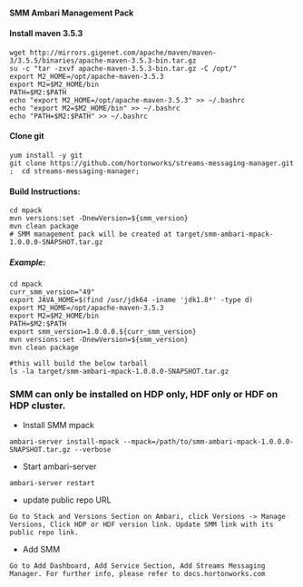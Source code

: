 <!---
  HORTONWORKS DATAPLANE SERVICE AND ITS CONSTITUENT SERVICES

  (c) 2016-2018 Hortonworks, Inc. All rights reserved.

  This code is provided to you pursuant to your written agreement with Hortonworks, which may be the terms
  of the Affero General Public License version 3 (AGPLv3), or pursuant to a written agreement with a third party
  authorized to distribute this code.  If you do not have a written agreement with Hortonworks or with
  an authorized and properly licensed third party, you do not have any rights to this code.

  If this code is provided to you under the terms of the AGPLv3: A) HORTONWORKS PROVIDES THIS CODE TO YOU
  WITHOUT WARRANTIES OF ANY KIND; (B) HORTONWORKS DISCLAIMS ANY AND ALL EXPRESS AND IMPLIED WARRANTIES WITH
  RESPECT TO THIS CODE, INCLUDING BUT NOT LIMITED TO IMPLIED WARRANTIES OF TITLE, NON-INFRINGEMENT, MERCHANTABILITY
  AND FITNESS FOR A PARTICULAR PURPOSE; (C) HORTONWORKS IS NOT LIABLE TO YOU, AND WILL NOT DEFEND, INDEMNIFY,
  OR HOLD YOU HARMLESS FOR ANY CLAIMS ARISING FROM OR RELATED TO THE CODE; AND (D) WITH RESPECT
  TO YOUR EXERCISE OF ANY RIGHTS GRANTED TO YOU FOR THE CODE, HORTONWORKS IS NOT LIABLE FOR ANY DIRECT,
  INDIRECT, INCIDENTAL, SPECIAL, EXEMPLARY, PUNITIVE OR CONSEQUENTIAL DAMAGES INCLUDING, BUT NOT LIMITED TO,
  DAMAGES RELATED TO LOST REVENUE, LOST PROFITS, LOSS OF INCOME, LOSS OF BUSINESS ADVANTAGE OR UNAVAILABILITY,
  OR LOSS OR CORRUPTION OF DATA.
-->
#### SMM Ambari Management Pack

#### Install maven 3.5.3
```
wget http://mirrors.gigenet.com/apache/maven/maven-3/3.5.5/binaries/apache-maven-3.5.3-bin.tar.gz
su -c "tar -zxvf apache-maven-3.5.3-bin.tar.gz -C /opt/"
export M2_HOME=/opt/apache-maven-3.5.3
export M2=$M2_HOME/bin
PATH=$M2:$PATH
echo "export M2_HOME=/opt/apache-maven-3.5.3" >> ~/.bashrc
echo "export M2=$M2_HOME/bin" >> ~/.bashrc
echo "PATH=$M2:$PATH" >> ~/.bashrc
```

#### Clone git
```
yum install -y git
git clone https://github.com/hortonworks/streams-messaging-manager.git ;  cd streams-messaging-manager;
```

#### Build Instructions:
```
cd mpack
mvn versions:set -DnewVersion=${smm_version}
mvn clean package
# SMM management pack will be created at target/smm-ambari-mpack-1.0.0.0-SNAPSHOT.tar.gz
```

##### Example:
```
cd mpack
curr_smm_version="49"
export JAVA_HOME=$(find /usr/jdk64 -iname 'jdk1.8*' -type d)
export M2_HOME=/opt/apache-maven-3.5.3
export M2=$M2_HOME/bin
PATH=$M2:$PATH
export smm_version=1.0.0.0.${curr_smm_version}
mvn versions:set -DnewVersion=${smm_version}
mvn clean package

#this will build the below tarball
ls -la target/smm-ambari-mpack-1.0.0.0-SNAPSHOT.tar.gz
```

### SMM can only be installed on HDP only, HDF only or HDF on HDP cluster.

- Install SMM mpack
```
ambari-server install-mpack --mpack=/path/to/smm-ambari-mpack-1.0.0.0-SNAPSHOT.tar.gz --verbose
```

- Start ambari-server
```
ambari-server restart
```

- update public repo URL
```
Go to Stack and Versions Section on Ambari, click Versions -> Manage Versions, Click HDP or HDF version link. Update SMM link with its public repo link.
```

- Add SMM
```
Go to Add Dashboard, Add Service Section, Add Streams Messaging Manager. For further info, please refer to docs.hortonworks.com
```